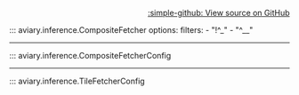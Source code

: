 <div style="text-align: right;" markdown>

[:simple-github: View source on GitHub][GitHub]

  [GitHub]: https://github.com/geospaitial-lab/aviary/blob/main/aviary/inference/tile_fetcher.py

</div>

::: aviary.inference.CompositeFetcher
    options:
      filters:
      - "!^_"
      - "^__"

---

::: aviary.inference.CompositeFetcherConfig

---

::: aviary.inference.TileFetcherConfig

